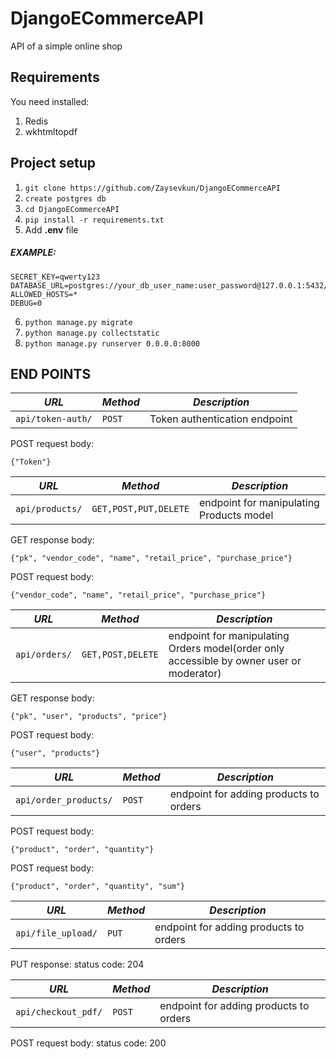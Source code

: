 # DjangoECommerceAPI

API of a simple online shop

## Requirements
You need installed:
1. Redis
2. wkhtmltopdf

## Project setup 

1. `git clone https://github.com/Zaysevkun/DjangoECommerceAPI`
2.  `create postgres db`
3. `cd DjangoECommerceAPI`
4. `pip install -r requirements.txt`
5. Add __.env__ file
##### EXAMPLE:
```
SECRET_KEY=qwerty123
DATABASE_URL=postgres://your_db_user_name:user_password@127.0.0.1:5432/your_db_name
ALLOWED_HOSTS=*
DEBUG=0
```
6. `python manage.py migrate`
7. `python manage.py collectstatic`
8. `python manage.py runserver 0.0.0.0:8000`

## END POINTS

| *URL* | *Method*|*Description*|
|-------|---------|-------------|
| `api/token-auth/` | `POST` | Token authentication endpoint|

POST request body:
```
{"Token"}
```
| *URL* | *Method*|*Description*|
|-------|---------|-------------|
| `api/products/` | `GET,POST,PUT,DELETE` | endpoint for manipulating Products model|

GET response body:
```
{"pk", "vendor_code", "name", "retail_price", "purchase_price"}
```
POST request body:
```
{"vendor_code", "name", "retail_price", "purchase_price"}
```

| *URL* | *Method*|*Description*|
|-------|---------|-------------|
| `api/orders/` | `GET,POST,DELETE` | endpoint for manipulating Orders model(order only accessible by owner user or moderator)|

GET response body:
```
{"pk", "user", "products", "price"}
```
POST request body:
```
{"user", "products"}
```

| *URL* | *Method*|*Description*|
|-------|---------|-------------|
| `api/order_products/` | `POST` | endpoint for adding products to orders|

POST request body:
```
{"product", "order", "quantity"}
```
POST request body:
```
{"product", "order", "quantity", "sum"}
```

| *URL* | *Method*|*Description*|
|-------|---------|-------------|
| `api/file_upload/` | `PUT` | endpoint for adding products to orders|

PUT response:
status code: 204

| *URL* | *Method*|*Description*|
|-------|---------|-------------|
| `api/checkout_pdf/` | `POST` | endpoint for adding products to orders|

POST request body:
status code: 200
